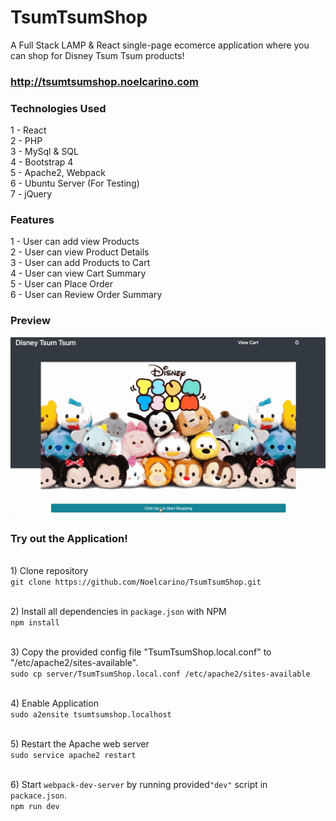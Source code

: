 # TsumTsumShop
A Full Stack LAMP & React single-page ecomerce application where you can shop for Disney Tsum Tsum products!

### http://tsumtsumshop.noelcarino.com

### Technologies Used
  1 - React <br />
  2 - PHP <br />
  3 - MySql & SQL <br />
  4 - Bootstrap 4 <br />
  5 - Apache2, Webpack <br />
  6 - Ubuntu Server (For Testing) <br />
  7 - jQuery <br />

### Features
  1 - User can add view Products <br />
  2 - User can view Product Details <br />
  3 - User can add Products to Cart <br />
  4 - User can view Cart Summary <br />
  5 - User can Place Order<br />
  6 - User can Review Order Summary <br />

### Preview 
![](/server/public/images-tsum-tsum/tsumtsumshoppreview.gif)

### Try out the Application!

  <br />1) Clone repository <br />
    ```
    git clone https://github.com/Noelcarino/TsumTsumShop.git
    ```

  <br />2) Install all dependencies in `package.json` with NPM <br />
    ```
    npm install
    ```
  
  <br />3) Copy the provided config file "TsumTsumShop.local.conf" to "/etc/apache2/sites-available". <br />
    ```
    sudo cp server/TsumTsumShop.local.conf /etc/apache2/sites-available
    ```
    
  <br /> 4) Enable Application <br />
    ```
    sudo a2ensite tsumtsumshop.localhost
    ```
    
  <br /> 5) Restart the Apache web server <br />
    ```
    sudo service apache2 restart
    ```
    
  <br /> 6) Start `webpack-dev-server` by running provided`"dev"` script in `packace.json`. <br />
    ```
    npm run dev
    ```
